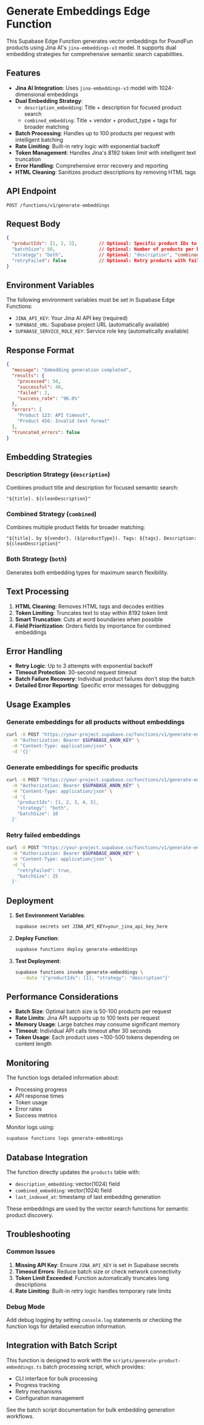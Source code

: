 # Generate Embeddings Edge Function

This Supabase Edge Function generates vector embeddings for PoundFun products using Jina AI's `jina-embeddings-v3` model. It supports dual embedding strategies for comprehensive semantic search capabilities.

## Features

- **Jina AI Integration**: Uses `jina-embeddings-v3` model with 1024-dimensional embeddings
- **Dual Embedding Strategy**:
  - `description_embedding`: Title + description for focused product search
  - `combined_embedding`: Title + vendor + product_type + tags for broader matching
- **Batch Processing**: Handles up to 100 products per request with intelligent batching
- **Rate Limiting**: Built-in retry logic with exponential backoff
- **Token Management**: Handles Jina's 8192 token limit with intelligent text truncation
- **Error Handling**: Comprehensive error recovery and reporting
- **HTML Cleaning**: Sanitizes product descriptions by removing HTML tags

## API Endpoint

```
POST /functions/v1/generate-embeddings
```

## Request Body

```json
{
  "productIds": [1, 2, 3],        // Optional: Specific product IDs to process
  "batchSize": 50,                // Optional: Number of products per batch (default: 50)
  "strategy": "both",             // Optional: "description", "combined", or "both" (default: "both")
  "retryFailed": false            // Optional: Retry products with failed embeddings (default: false)
}
```

## Environment Variables

The following environment variables must be set in Supabase Edge Functions:

- `JINA_API_KEY`: Your Jina AI API key (required)
- `SUPABASE_URL`: Supabase project URL (automatically available)
- `SUPABASE_SERVICE_ROLE_KEY`: Service role key (automatically available)

## Response Format

```json
{
  "message": "Embedding generation completed",
  "results": {
    "processed": 50,
    "successful": 48,
    "failed": 2,
    "success_rate": "96.0%"
  },
  "errors": [
    "Product 123: API timeout",
    "Product 456: Invalid text format"
  ],
  "truncated_errors": false
}
```

## Embedding Strategies

### Description Strategy (`description`)
Combines product title and description for focused semantic search:
```
"${title}. ${cleanDescription}"
```

### Combined Strategy (`combined`)  
Combines multiple product fields for broader matching:
```
"${title}. by ${vendor}. (${productType}). Tags: ${tags}. Description: ${cleanDescription}"
```

### Both Strategy (`both`)
Generates both embedding types for maximum search flexibility.

## Text Processing

1. **HTML Cleaning**: Removes HTML tags and decodes entities
2. **Token Limiting**: Truncates text to stay within 8192 token limit
3. **Smart Truncation**: Cuts at word boundaries when possible
4. **Field Prioritization**: Orders fields by importance for combined embeddings

## Error Handling

- **Retry Logic**: Up to 3 attempts with exponential backoff
- **Timeout Protection**: 30-second request timeout
- **Batch Failure Recovery**: Individual product failures don't stop the batch
- **Detailed Error Reporting**: Specific error messages for debugging

## Usage Examples

### Generate embeddings for all products without embeddings
```bash
curl -X POST "https://your-project.supabase.co/functions/v1/generate-embeddings" \
  -H "Authorization: Bearer $SUPABASE_ANON_KEY" \
  -H "Content-Type: application/json" \
  -d '{}'
```

### Generate embeddings for specific products
```bash
curl -X POST "https://your-project.supabase.co/functions/v1/generate-embeddings" \
  -H "Authorization: Bearer $SUPABASE_ANON_KEY" \
  -H "Content-Type: application/json" \
  -d '{
    "productIds": [1, 2, 3, 4, 5],
    "strategy": "both",
    "batchSize": 10
  }'
```

### Retry failed embeddings
```bash
curl -X POST "https://your-project.supabase.co/functions/v1/generate-embeddings" \
  -H "Authorization: Bearer $SUPABASE_ANON_KEY" \
  -H "Content-Type: application/json" \
  -d '{
    "retryFailed": true,
    "batchSize": 25
  }'
```

## Deployment

1. **Set Environment Variables**:
   ```bash
   supabase secrets set JINA_API_KEY=your_jina_api_key_here
   ```

2. **Deploy Function**:
   ```bash
   supabase functions deploy generate-embeddings
   ```

3. **Test Deployment**:
   ```bash
   supabase functions invoke generate-embeddings \
     --data '{"productIds": [1], "strategy": "description"}'
   ```

## Performance Considerations

- **Batch Size**: Optimal batch size is 50-100 products per request
- **Rate Limits**: Jina API supports up to 100 texts per request
- **Memory Usage**: Large batches may consume significant memory
- **Timeout**: Individual API calls timeout after 30 seconds
- **Token Usage**: Each product uses ~100-500 tokens depending on content length

## Monitoring

The function logs detailed information about:
- Processing progress
- API response times
- Token usage
- Error rates
- Success metrics

Monitor logs using:
```bash
supabase functions logs generate-embeddings
```

## Database Integration

The function directly updates the `products` table with:
- `description_embedding`: vector(1024) field
- `combined_embedding`: vector(1024) field  
- `last_indexed_at`: timestamp of last embedding generation

These embeddings are used by the vector search functions for semantic product discovery.

## Troubleshooting

### Common Issues

1. **Missing API Key**: Ensure `JINA_API_KEY` is set in Supabase secrets
2. **Timeout Errors**: Reduce batch size or check network connectivity
3. **Token Limit Exceeded**: Function automatically truncates long descriptions
4. **Rate Limiting**: Built-in retry logic handles temporary rate limits

### Debug Mode

Add debug logging by setting `console.log` statements or checking the function logs for detailed execution information.

## Integration with Batch Script

This function is designed to work with the `scripts/generate-product-embeddings.ts` batch processing script, which provides:
- CLI interface for bulk processing
- Progress tracking
- Retry mechanisms
- Configuration management

See the batch script documentation for bulk embedding generation workflows.